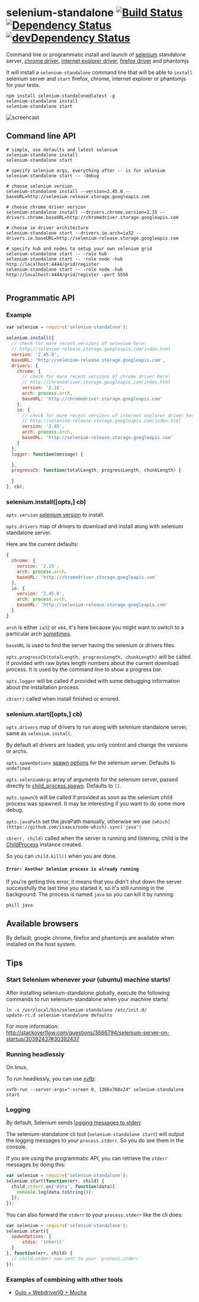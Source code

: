 # selenium-standalone [![Build Status](http://img.shields.io/travis/vvo/selenium-standalone/master.svg?style=flat-square)](https://travis-ci.org/vvo/selenium-standalone) [![Dependency Status](http://img.shields.io/david/vvo/selenium-standalone.svg?style=flat-square)](https://david-dm.org/vvo/selenium-standalone) [![devDependency Status](http://img.shields.io/david/dev/vvo/selenium-standalone.svg?style=flat-square)](https://david-dm.org/vvo/selenium-standalone#info=devDependencies)

Command line or programmatic install and launch of [selenium](http://www.seleniumhq.org/download/) standalone
server, [chrome driver](https://code.google.com/p/selenium/wiki/ChromeDriver), [internet explorer driver](https://code.google.com/p/selenium/wiki/InternetExplorerDriver), [firefox driver](https://code.google.com/p/selenium/wiki/FirefoxDriver) and phantomjs

It will install a `selenium-standalone` command line that will be able to `install` selenium server and `start` firefox, chrome, internet explorer or phantomjs for your tests.

```shell
npm install selenium-standalone@latest -g
selenium-standalone install
selenium-standalone start
```

![screencast](screencast.gif)

## Command line API

```shell
# simple, use defaults and latest selenium
selenium-standalone install
selenium-standalone start

# specify selenium args, everything after -- is for selenium
selenium-standalone start -- -debug

# choose selenium version
selenium-standalone install --version=2.45.0 --baseURL=http://selenium-release.storage.googleapis.com

# choose chrome driver version
selenium-standalone install --drivers.chrome.version=2.15 --drivers.chrome.baseURL=http://chromedriver.storage.googleapis.com

# choose ie driver architecture
selenium-standalone start --drivers.ie.arch=ia32 --drivers.ie.baseURL=http://selenium-release.storage.googleapis.com

# specify hub and nodes to setup your own selenium grid
selenium-standalone start -- -role hub
selenium-standalone start -- -role node -hub http://localhost:4444/grid/register
selenium-standalone start -- -role node -hub http://localhost:4444/grid/register -port 5556


```

## Programmatic API

### Example

```js
var selenium = require('selenium-standalone');

selenium.install({
  // check for more recent versions of selenium here:
  // http://selenium-release.storage.googleapis.com/index.html
  version: '2.45.0',
  baseURL: 'http://selenium-release.storage.googleapis.com',
  drivers: {
    chrome: {
      // check for more recent versions of chrome driver here:
      // http://chromedriver.storage.googleapis.com/index.html
      version: '2.15',
      arch: process.arch,
      baseURL: 'http://chromedriver.storage.googleapis.com'
    },
    ie: {
      // check for more recent versions of internet explorer driver here:
      // http://selenium-release.storage.googleapis.com/index.html
      version: '2.45',
      arch: process.arch,
      baseURL: 'http://selenium-release.storage.googleapis.com'
    }
  },
  logger: function(message) {

  },
  progressCb: function(totalLength, progressLength, chunkLength) {

  }
}, cb);
```

### selenium.install([opts,] cb)

`opts.version` [selenium version](http://selenium-release.storage.googleapis.com/index.html) to install.

`opts.drivers` map of drivers to download and install along with selenium standalone server.

Here are the current defaults:

```js
{
  chrome: {
    version: '2.15',
    arch: process.arch,
    baseURL: 'http://chromedriver.storage.googleapis.com'
  },
  ie: {
    version: '2.45.0',
    arch: process.arch,
    baseURL: 'http://selenium-release.storage.googleapis.com'
  }
}
```

`arch` is either `ia32` or `x64`, it's here because you might want to switch to a particular
arch [sometimes](https://code.google.com/p/selenium/issues/detail?id=5116#c9).

`baseURL` is used to find the server having the selenium or drivers files.

`opts.progressCb(totalLength, progressLength, chunkLength)` will be called if provided with raw bytes length numbers about the current download process. It is used by the command line to show a progress bar.

`opts.logger` will be called if provided with some debugging information about the installation process.

`cb(err)` called when install finished or errored.

### selenium.start([opts,] cb)

`opts.drivers` map of drivers to run along with selenium standalone server, same
as `selenium.install`.

By default all drivers are loaded, you only control and change the versions or archs.

`opts.spawnOptions` [spawn options](http://nodejs.org/api/child_process.html#child_process_child_process_spawn_command_args_options) for the selenium server. Defaults to `undefined`

`opts.seleniumArgs` array of arguments for the selenium server, passed directly to [child_process.spawn](http://nodejs.org/api/child_process.html#child_process_child_process_spawn_command_args_options). Defaults to `[]`.

`opts.spawnCb` will be called if provided as soon as the selenium child process was spawned. It may be interesting if you want to do some more debug.

`opts.javaPath` set the javaPath manually, otherwise we use `[which](https://github.com/isaacs/node-which).sync('java')`

`cb(err, child)` called when the server is running and listening, child is the [ChildProcess](http://nodejs.org/api/child_process.html#child_process_class_childprocess) instance created.

So you can `child.kill()` when you are done.

#### `Error: Another Selenium process is already running`

If you're getting this error, it means that you didn't shut down the server successfully the last time you started it, so it's still running in the background. The process is named `java` so you can kill it by running:

```shell
pkill java
```

## Available browsers

By default, google chrome, firefox and phantomjs are available
when installed on the host system.

## Tips

### Start Selenium whenever your (ubuntu) machine starts!

After installing selenium-standalone globally, execute the following commands to run selenium-standalone when your machine starts!

```shell
ln -s /usr/local/bin/selenium-standalone /etc/init.d/
update-rc.d selenium-standalone defaults
```
For more information: http://stackoverflow.com/questions/3666794/selenium-server-on-startup/30392437#30392437


### Running headlessly

On linux,

To run headlessly, you can use [xvfb](http://en.wikipedia.org/wiki/Xvfb):

```shell
xvfb-run --server-args="-screen 0, 1366x768x24" selenium-standalone start
```

### Logging

By default, Selenium sends [logging messages to stderr](https://code.google.com/p/selenium/issues/detail?id=7957).

The selenium-standalone cli tool (`selenium-standalone start`) will output the logging messages to your `process.stderr`. So you do see them in the console.

If you are using the programmatic API, you can retrieve the `stderr` messages by doing this:

```js
var selenium = require('selenium-standalone');
selenium.start(function(err, child) {
  child.stderr.on('data', function(data){
    console.log(data.toString());
  });
});
```

You can also forward the `stderr` to your `process.stderr` like the cli does:

```js
var selenium = require('selenium-standalone');
selenium.start({
  spawnOptions: {
      stdio: 'inherit'
  }
}, function(err, child) {
  // child.stderr now sent to your `process.stderr`
});
```

### Examples of combining with other tools

- [Gulp + WebdriverIO + Mocha](http://twin.github.io/selenium-testing-workflow-with-webdriverio/)
